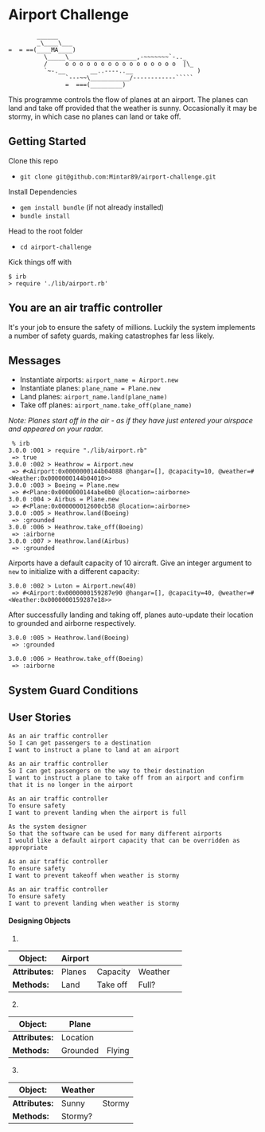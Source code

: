 # Airport Challenge

```
        ______
        _\____\___
=  = ==(____MA____)
          \_____\___________________,-~~~~~~~`-.._
          /     o o o o o o o o o o o o o o o o  |\_
          `~-.__       __..----..__                  )
                `---~~\___________/------------`````
                =  ===(_________)
```

This programme controls the flow of planes at an airport. The planes can land and take off provided that the weather is sunny. Occasionally it may be stormy, in which case no planes can land or take off.

## Getting Started

Clone this repo
- `git clone git@github.com:Mintar89/airport-challenge.git`

Install Dependencies
- `gem install bundle` (if not already installed)
- `bundle install`

Head to the root folder
- `cd airport-challenge`

Kick things off with

 ```Shell
$ irb
> require './lib/airport.rb'
```

## You are an air traffic controller

It's your job to ensure the safety of millions. Luckily the system implements a number of safety guards, making catastrophes far less likely.


## Messages

- Instantiate airports: `airport_name = Airport.new`
- Instantiate planes: `plane_name = Plane.new`
- Land planes: `airport_name.land(plane_name)`
- Take off planes: `airport_name.take_off(plane_name)`

_Note: Planes start off in the air - as if they have just entered your airspace and appeared on your radar._

```
 % irb
3.0.0 :001 > require "./lib/airport.rb"
 => true 
3.0.0 :002 > Heathrow = Airport.new
 => #<Airport:0x0000000144b04088 @hangar=[], @capacity=10, @weather=#<Weather:0x0000000144b04010>> 
3.0.0 :003 > Boeing = Plane.new
 => #<Plane:0x0000000144abe0b0 @location=:airborne> 
3.0.0 :004 > Airbus = Plane.new
 => #<Plane:0x000000012600cb58 @location=:airborne> 
3.0.0 :005 > Heathrow.land(Boeing)
 => :grounded 
3.0.0 :006 > Heathrow.take_off(Boeing)
 => :airborne 
3.0.0 :007 > Heathrow.land(Airbus)
 => :grounded 
```

Airports have a default capacity of 10 aircraft. Give an integer argument to `new` to initialize with a different capacity:

```
3.0.0 :002 > Luton = Airport.new(40)
 => #<Airport:0x0000000159287e90 @hangar=[], @capacity=40, @weather=#<Weather:0x0000000159287e18>> 

```

After successfully landing and taking off, planes auto-update their location to grounded and airborne respectively. 

```
3.0.0 :005 > Heathrow.land(Boeing)
 => :grounded 

3.0.0 :006 > Heathrow.take_off(Boeing)
 => :airborne
```

## System Guard Conditions

## User Stories

```
As an air traffic controller 
So I can get passengers to a destination 
I want to instruct a plane to land at an airport

As an air traffic controller 
So I can get passengers on the way to their destination 
I want to instruct a plane to take off from an airport and confirm that it is no longer in the airport

As an air traffic controller 
To ensure safety 
I want to prevent landing when the airport is full 

As the system designer
So that the software can be used for many different airports
I would like a default airport capacity that can be overridden as appropriate

As an air traffic controller 
To ensure safety 
I want to prevent takeoff when weather is stormy 

As an air traffic controller 
To ensure safety 
I want to prevent landing when weather is stormy 
```

#### Designing Objects ####

1.

| Object: | Airport | | | |
| ------- | ------- | - | - | - |
| **Attributes:** | Planes | Capacity | Weather |
| **Methods:** | Land | Take off | Full? | | 


2. 

| Object: | Plane | |
| ------- | ----- | - | 
| **Attributes:** | Location |
| **Methods:** | Grounded | Flying |

3. 

| Object: | Weather | |
| ------- | ----- | - |
| **Attributes:** | Sunny | Stormy |
| **Methods:** | Stormy? |
